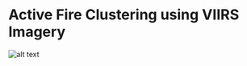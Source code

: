 # Active Fire Clustering using VIIRS Imagery


![alt text](https://github.com/pinkychow1010/machine-learning-project/blob/main/image/fire-cluster.jpg)